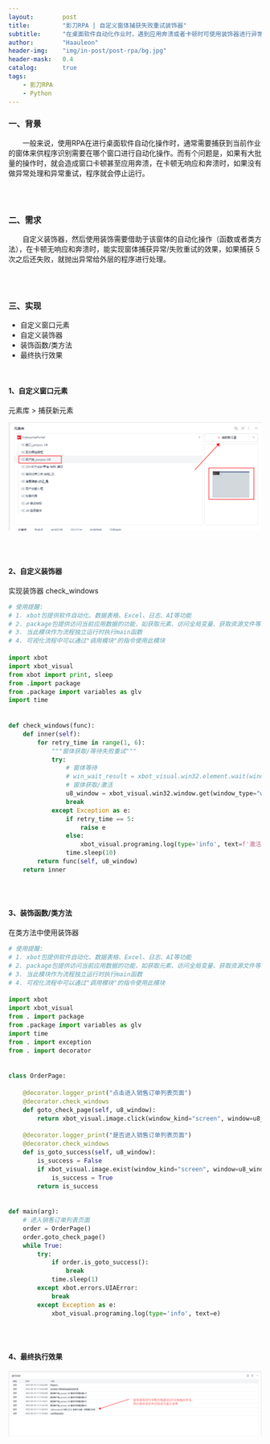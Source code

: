 ```yaml
---
layout:        post
title:         "影刀RPA | 自定义窗体捕获失败重试装饰器"
subtitle:      "在桌面软件自动化作业时，遇到应用奔溃或者卡顿时可使用装饰器进行异常重试处理"
author:        "Haauleon"
header-img:    "img/in-post/post-rpa/bg.jpg"
header-mask:   0.4
catalog:       true
tags:
    - 影刀RPA
    - Python
---
```


### 一、背景
&emsp;&emsp;一般来说，使用RPA在进行桌面软件自动化操作时，通常需要捕获到当前作业的窗体来供程序识别需要在哪个窗口进行自动化操作。而有个问题是，如果有大批量的操作时，就会造成窗口卡顿甚至应用奔溃，在卡顿无响应和奔溃时，如果没有做异常处理和异常重试，程序就会停止运行。        

<br>
<br>

### 二、需求
&emsp;&emsp;自定义装饰器，然后使用装饰需要借助于该窗体的自动化操作（函数或者类方法），在卡顿无响应和奔溃时，能实现窗体捕获异常/失败重试的效果，如果捕获 5 次之后还失败，就抛出异常给外层的程序进行处理。      

<br>
<br>

### 三、实现

- 自定义窗口元素
- 自定义装饰器
- 装饰函数/类方法
- 最终执行效果

<br>

#### 1、自定义窗口元素
元素库 > 捕获新元素      

![](\img\in-post\post-rpa\2023-08-18-yingdao-decorator-1.png)        

<br>
<br>

#### 2、自定义装饰器
实现装饰器 check_windows         

```python
# 使用提醒:
# 1. xbot包提供软件自动化、数据表格、Excel、日志、AI等功能
# 2. package包提供访问当前应用数据的功能，如获取元素、访问全局变量、获取资源文件等功能
# 3. 当此模块作为流程独立运行时执行main函数
# 4. 可视化流程中可以通过"调用模块"的指令使用此模块

import xbot
import xbot_visual
from xbot import print, sleep
from .import package
from .package import variables as glv
import time


def check_windows(func):
    def inner(self):
        for retry_time in range(1, 6):
            """窗体获取/等待失败重试"""
            try:
                # 窗体等待
                # win_wait_result = xbot_visual.win32.element.wait(window="0", element=package.selector("客户端_yonyou U8"), state="appear", iswait=True, timeout="20")
                # 窗体获取/激活
                u8_window = xbot_visual.win32.window.get(window_type="window_selector", selector=package.selector("客户端_yonyou U8"), handle_checked=False, use_wildcard=False)
                break
            except Exception as e:
                if retry_time == 5:
                    raise e
                else:
                    xbot_visual.programing.log(type='info', text=f'激活 客户端_yonyou U8 窗体失败重试第{retry_time}次')
                time.sleep(10)
        return func(self, u8_window)
    return inner

```

<br>
<br>

#### 3、装饰函数/类方法
在类方法中使用装饰器      

```python
# 使用提醒:
# 1. xbot包提供软件自动化、数据表格、Excel、日志、AI等功能
# 2. package包提供访问当前应用数据的功能，如获取元素、访问全局变量、获取资源文件等功能
# 3. 当此模块作为流程独立运行时执行main函数
# 4. 可视化流程中可以通过"调用模块"的指令使用此模块

import xbot
import xbot_visual
from . import package
from .package import variables as glv
import time
from . import exception
from . import decorator


class OrderPage:

    @decorator.logger_print("点击进入销售订单列表页面")
    @decorator.check_windows
    def goto_check_page(self, u8_window):
        return xbot_visual.image.click(window_kind="screen", window=u8_window, template_images=[package.image_selector("u8_销售订单列表")], anchor_type="center", sudoku_part="MiddleCenter", offset_x="0", offset_y="0", clicks="click", button="left", keys="null", move_mouse=True, timeout="20", delay_after="3")

    @decorator.logger_print("是否进入销售订单列表页面")
    @decorator.check_windows
    def is_goto_success(self, u8_window):
        is_success = False
        if xbot_visual.image.exist(window_kind="screen", window=u8_window, exist_mode="exist", template_images=[package.image_selector("销售订单列表-同步订单待审核按钮")], is_find_all_images=False):
            is_success = True
        return is_success


def main(arg):
    # 进入销售订单列表页面
    order = OrderPage()
    order.goto_check_page()
    while True:
        try:
            if order.is_goto_success():
                break
            time.sleep(1)
        except xbot.errors.UIAError:
            break
        except Exception as e:
            xbot_visual.programing.log(type='info', text=e)

```

<br>
<br>

#### 4、最终执行效果

![](\img\in-post\post-rpa\2023-08-18-yingdao-decorator-2.png)        